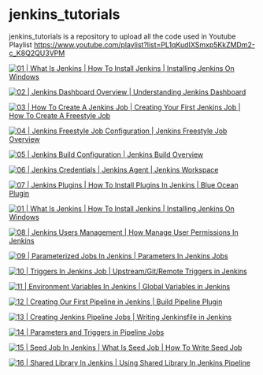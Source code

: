 # jenkins_tutorials
jenkins_tutorials is a repository to upload all the code used in Youtube Playlist https://www.youtube.com/playlist?list=PL1qKudIXSmxp5KkZMDm2-c_K8Q2QU3VPM


[![01 | What Is Jenkins | How To Install Jenkins | Installing Jenkins On Windows](http://img.youtube.com/vi/5i9gcVsP8Vswcn7W/0.jpg)](http://www.youtube.com/watch?v=5i9gcVsP8Vswcn7W)

[![02 | Jenkins Dashboard Overview | Understanding Jenkins Dashboard](http://img.youtube.com/vi/MXuykDC4StM/0.jpg)](http://www.youtube.com/watch?v=MXuykDC4StM)

[![ 03 | How To Create A Jenkins Job | Creating Your First Jenkins Job | How To Create A Freestyle Job ](http://img.youtube.com/vi/z9k4BOVARVE/0.jpg)](http://www.youtube.com/watch?v=z9k4BOVARVE)

[![04 | Jenkins Freestyle Job Configuration | Jenkins Freestyle Job Overview](http://img.youtube.com/vi/Ei1fszlC5LQ/0.jpg)](http://www.youtube.com/watch?v=Ei1fszlC5LQ)

[![05 | Jenkins Build Configuration | Jenkins Build Overview](http://img.youtube.com/vi/kM-XQOPCueY/0.jpg)](http://www.youtube.com/watch?v=kM-XQOPCueY)

[![06 | Jenkins Credentials | Jenkins Agent | Jenkins Workspace](http://img.youtube.com/vi/3m2KNrnsp9M/0.jpg)](http://www.youtube.com/watch?v=3m2KNrnsp9M)

[![07 | Jenkins Plugins | How To Install Plugins In Jenkins | Blue Ocean Plugin](http://img.youtube.com/vi/1v6RphcG9Rc/0.jpg)](http://www.youtube.com/watch?v=1v6RphcG9Rc)

[![01 | What Is Jenkins | How To Install Jenkins | Installing Jenkins On Windows](http://img.youtube.com/vi/5i9gcVsP8Vswcn7W/0.jpg)](http://www.youtube.com/watch?v=5i9gcVsP8Vswcn7W)

[![08 | Jenkins Users Management | How Manage User Permissions In Jenkins](http://img.youtube.com/vi/mlLRVcyULwU/0.jpg)](http://www.youtube.com/watch?v=mlLRVcyULwU)

[![09 | Parameterized Jobs In Jenkins | Parameters In Jenkins Jobs](http://img.youtube.com/vi/Tm1-0dffX_A/0.jpg)](http://www.youtube.com/watch?v=Tm1-0dffX_A)

[![10 | Triggers In Jenkins Job | Upstream/Git/Remote Triggers in Jenkins](http://img.youtube.com/vi/fbObtG34jJQ/0.jpg)](http://www.youtube.com/watch?v=fbObtG34jJQ)

[![11 | Environment Variables In Jenkins | Global Variables in Jenkins](http://img.youtube.com/vi/GG0tBYzbBIU/0.jpg)](http://www.youtube.com/watch?v=GG0tBYzbBIU)

[![12 | Creating Our First Pipeline in Jenkins | Build Pipeline Plugin](http://img.youtube.com/vi/mBsm8ipQgRE/0.jpg)](http://www.youtube.com/watch?v=mBsm8ipQgRE)

[![13 | Creating Jenkins Pipeline Jobs | Writing Jenkinsfile in Jenkins](http://img.youtube.com/vi/xh8jGTCXmd4/0.jpg)](http://www.youtube.com/watch?v=xh8jGTCXmd4)

[![14 | Parameters and Triggers in Pipeline Jobs](http://img.youtube.com/vi/5NJAJgN8pn8/0.jpg)](http://www.youtube.com/watch?v=5NJAJgN8pn8)

[![15 | Seed Job In Jenkins | What Is Seed Job | How To Write Seed Job](http://img.youtube.com/vi/s9e_UkdPUTM/0.jpg)](http://www.youtube.com/watch?v=s9e_UkdPUTM)

[![16 | Shared Library In Jenkins | Using Shared Library In Jenkins Pipeline](http://img.youtube.com/vi/5x0HTN32pzw/0.jpg)](http://www.youtube.com/watch?v=5x0HTN32pzw)

